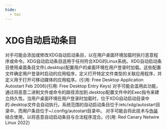 ```yaml
---
hide:
  - toc
---
```


# XDG自动启动条目

对手可能会添加或修改XDG自动启动条目，以在用户桌面环境加载时执行恶意程序或命令。XDG自动启动条目适用于任何符合XDG的Linux系统。XDG自动启动条目使用桌面条目文件(.desktop)配置用户的桌面环境在用户登录时加载。这些配置文件确定用户登录时启动的应用程序，定义打开特定文件类型的关联应用程序，并定义用于打开可移动媒体的应用程序。(引用: Free Desktop Application Autostart Feb 2006)(引用: Free Desktop Entry Keys)  对手可能会滥用此功能，通过将恶意二进制文件或命令的路径添加到.desktop配置文件中的Exec指令来建立持久性。当用户桌面环境在用户登录时加载时，位于XDG自动启动目录中的.desktop文件会自动执行。系统范围的自动启动条目位于/etc/xdg/autostart目录中，而用户条目位于~/.config/autostart目录中。  对手可能会将此技术与[伪装](https://attack.mitre.org/techniques/T1036)结合使用，以将恶意自动启动条目与合法程序混合。(引用: Red Canary Netwire Linux 2022)
